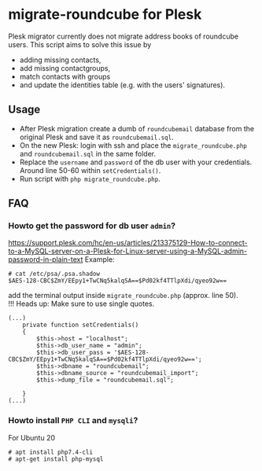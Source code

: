 # migrate-roundcube for Plesk

Plesk migrator currently does not migrate address books of roundcube users. This script aims to solve this issue by 
* adding missing contacts,  
* add missing contactgroups, 
* match contacts with groups 
* and update the identities table (e.g. with the users' signatures).

## Usage   
* After Plesk migration create a dumb of `roundcubemail` database from the original Plesk and save it as `roundcubemail.sql`.  
* On the new Plesk: login with ssh and place the `migrate_roundcube.php` and  `roundcubemail.sql` in the same folder. 
* Replace the `username` and `password` of the db user with your credentials. Around line 50-60 within `setCredentials()`.
* Run script with `php migrate_roundcube.php`.

## FAQ
### Howto get the password for db user `admin`?
https://support.plesk.com/hc/en-us/articles/213375129-How-to-connect-to-a-MySQL-server-on-a-Plesk-for-Linux-server-using-a-MySQL-admin-password-in-plain-text 
Example:
```
# cat /etc/psa/.psa.shadow
$AES-128-CBC$ZmY/EEpy1+TwCNq5kalqSA==$Pd02kf4TTlpXdi/qyeo92w==
```
add the terminal output inside `migrate_roundcube.php` (approx. line 50).  
!!! Heads up: Make sure to use single quotes.
```
(...)
    private function setCredentials()
    {
        $this->host = "localhost";
        $this->db_user_name = "admin";
        $this->db_user_pass = '$AES-128-CBC$ZmY/EEpy1+TwCNq5kalqSA==$Pd02kf4TTlpXdi/qyeo92w==';
        $this->dbname = "roundcubemail";
        $this->dbname_source = "roundcubemail_import";
        $this->dump_file = "roundcubemail.sql";

    }
(...)
```

### Howto install `PHP CLI` and `mysqli`?
For Ubuntu 20
```
# apt install php7.4-cli
# apt-get install php-mysql
```
